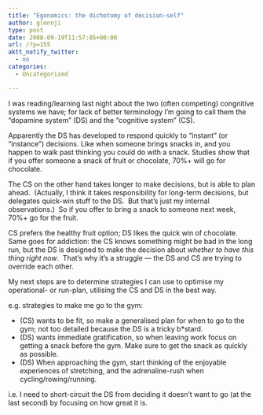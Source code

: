 ```yaml
---
title: "Egonomics: the dichotomy of decision-self"
author: glennji
type: post
date: 2008-09-19T11:57:05+00:00
url: /?p=155
aktt_notify_twitter:
  - no
categories:
  - Uncategorized

---
```

I was reading/learning last night about the two (often competing) congnitive systems we have; for lack of better terminology I&#8217;m going to call them the &#8220;dopamine system&#8221; (DS) and the &#8220;cognitive system&#8221; (CS).
  
Apparently the DS has developed to respond quickly to &#8220;instant&#8221; (or &#8220;instance&#8221;) decisions. Like when someone brings snacks in, and you happen to walk past thinking you could do with a snack. Studies show that if you offer someone a snack of fruit or chocolate, 70%+ will go for chocolate.
  
The CS on the other hand takes longer to make decisions, but is able to plan ahead.  (Actually, I think it takes responsibility for long-term decisions, but delegates quick-win stuff to the DS.  But that&#8217;s just my internal observations.)  So if you offer to bring a snack to someone next week, 70%+ go for the fruit.
  
CS prefers the healthy fruit option; DS likes the quick win of chocolate.  Same goes for addiction: the CS knows something might be bad in the long run, but the DS is designed to make the decision about _whether to have this thing right now_.  That&#8217;s why it&#8217;s a struggle &#8212; the DS and CS are trying to override each other.
  
My next steps are to determine strategies I can use to optimise my operational- or run-plan, utilising the CS and DS in the best way.
  
e.g. strategies to make me go to the gym:

  * (CS) wants to be fit, so make a generalised plan for when to go to the gym; not too detailed because the DS is a tricky b*stard.
  * (DS) wants immediate gratification, so when leaving work focus on getting a snack before the gym. Make sure to get the snack as quickly as possible.
  * (DS) When approaching the gym, start thinking of the enjoyable experiences of stretching, and the adrenaline-rush when cycling/rowing/running.

i.e. I need to short-circuit the DS from deciding it doesn&#8217;t want to go (at the last second) by focusing on how great it is.
